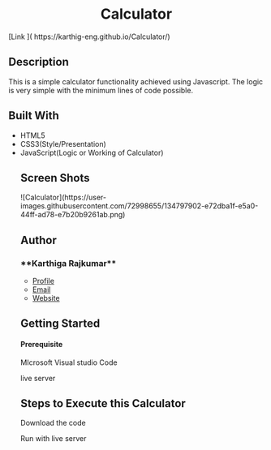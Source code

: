 
 <h1 align="center">Calculator </h1>
 [Link ]( https://karthig-eng.github.io/Calculator/)
 <h2 >Description</h2>
 <p aligh="justify">This is a simple calculator functionality achieved using Javascript. The logic is very simple with the minimum lines of code possible.</p>
 <h2>Built With</h2>
 <ul>
 <li>HTML5</li>
 <li>CSS3(Style/Presentation)</li>
 <li>JavaScript(Logic or Working of Calculator)</li>
<h2>Screen Shots</h2>
![Calculator](https://user-images.githubusercontent.com/72998655/134797902-e72dba1f-e5a0-44ff-ad78-e7b20b9261ab.png)
<h2>Author</h2>
<h3 >**Karthiga Rajkumar**</h3>

- [Profile](https://github.com/karthig-eng)
- [Email](mailto:karthigaa.rajkumar@gmail.com?subject=Hi% "Hi!")
- [Website]( https://karthig-eng.github.io/Portfolio/ "Welcome")

<h2>Getting Started </h2>
   <h4>Prerequisite </h4>
       <p>MIcrosoft Visual studio Code</p>
       <p>live server<p>
<h2>Steps to Execute this Calculator</h2>
 <p>Download the code</p>
       <p>Run with live server</p>
